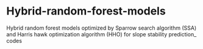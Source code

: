 # Hybrid-random-forest-models
Hybrid random forest models optimized by Sparrow search algorithm (SSA) and Harris hawk optimization algorithm (HHO) for slope stability prediction_ codes
